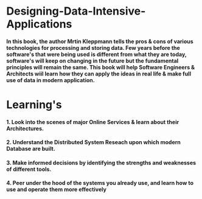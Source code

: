# Designing-Data-Intensive-Applications

#### In this book, the author Mrtin Kleppmann tells the pros & cons of various technologies for processing and storing data. Few years before the software's that were being used is different from what they are today, software's will keep on changing in the future but the fundamental principles will remain the same. This book will help Software Engineers & Architects wiil learn how they can apply the ideas in real life & make full use of data in modern application.

# Learning's

#### 1. Look into the scenes of major Online Services & learn about their Architectures.
#### 2. Understand the Distributed System Reseach upon which modern Database are built.
#### 3. Make informed decisions by identifying the strengths and weaknesses of different tools.
#### 4. Peer under the hood of the systems you already use, and learn how to use and operate them more effectively

